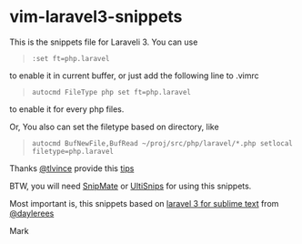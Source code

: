 vim-laravel3-snippets
=====================

This is the snippets file for Laraveli 3. You can use

> `:set ft=php.laravel`

to enable it in current buffer, or just add the following line to .vimrc

> `autocmd FileType php set ft=php.laravel`

to enable it for every php files.

Or, You also can set the filetype based on directory, like

> `autocmd BufNewFile,BufRead ~/proj/src/php/laravel/*.php setlocal filetype=php.laravel`

Thanks [@tlvince](https://github.com/tlvince) provide this [tips](https://github.com/markwu/vim-laravel3-snippets/issues/2)

BTW, you will need [SnipMate](https://github.com/garbas/vim-snipmate) or [UltiSnips](https://github.com/SirVer/ultisnips) for using this snippets.

Most important is, this snippets based on [laravel 3 for sublime text](https://github.com/laravel/sublime-snippets) from [@daylerees](https://github.com/daylerees)

Mark

